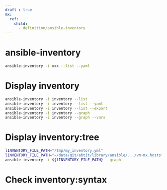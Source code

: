 ```yaml
---
draft : true
mx:  
  ref:
    child:
      - definition/ansible-inventory
---
```


# ansible-inventory
```bash
ansible-inventory -i xxx --list --yaml
``` 
# Display inventory
```bash
ansible-inventory -i inventory --list
ansible-inventory -i inventory --list --yaml
ansible-inventory -i inventory --list --export
ansible-inventory -i inventory --graph
ansible-inventory -i inventory --graph --vars
```

# Display inventory:tree
```bash
lINVENTORY_FILE_PATH="/tmp/my_inventory.yml"
lINVENTORY_FILE_PATH="~/data/git/abtit/library/ansible/.../vm-mx.hosts"
ansible-inventory -i ${lINVENTORY_FILE_PATH} --graph
```

# Check inventory:syntax
